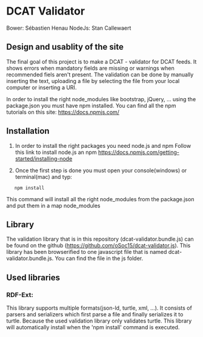 # DCAT Validator

Bower: Sébastien Henau
NodeJs: Stan Callewaert


## Design and usablity of the site

The final goal of this project is to make a DCAT - validator for DCAT feeds. It shows errors when mandatory fields are missing or warnings when recommended fiels aren't present. The validation can be done by manually inserting the text, uploading a file by selecting the file from your local computer or inserting a URI.

In order to install the right node_modules like bootstrap, jQuery, ... using the package.json you must have npm installed. You can find all the npm tutorials on this site: https://docs.npmjs.com/

## Installation

1. In order to install the right packages you need node.js and npm
   Follow this link to install node.js an npm
   https://docs.npmjs.com/getting-started/installing-node

2. Once the first step is done you must open your console(windows) or terminal(mac) and typ:
```
   npm install
```
This command will install all the right node_modules from the package.json and put them in a map node_modules


## Library

The validation library that is in this repository (dcat-validator.bundle.js) can be found on the github (https://github.com/oSoc15/dcat-validator.js).
This library has been browserified to one javascript file that is named dcat-validator.bundle.js. You can find the file in the js folder.


## Used libraries

### RDF-Ext:
This library supports multiple formats(json-ld, turtle, xml, ...). It consists of parsers and serializers which first parse a file and finally serializes it to turtle. Because the used validation library only validates turtle. This library will automatically install when the 'npm install' command is executed.